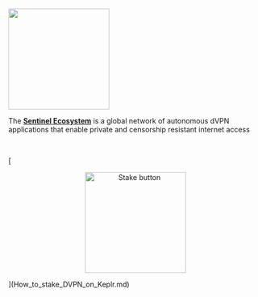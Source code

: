 # <p align="center">
  <img width="200" src="https://user-images.githubusercontent.com/95366163/148816863-bd7b1786-9610-4add-b619-d8ca0c76b000.png">
</p>

The [**Sentinel Ecosystem**](https://sentinel.co/) is a global network of autonomous dVPN applications that enable private and censorship resistant internet access

<br>

[<p align="center">
  <img width="200" alt="Stake button" src="https://user-images.githubusercontent.com/95366163/155355628-7804fcaf-96ec-4156-a60e-7ab3f9e03bb2.png">
</p>](How_to_stake_DVPN_on_Keplr.md)
